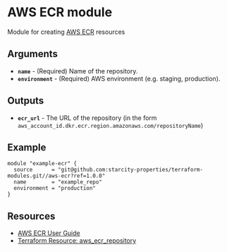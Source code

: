 # AWS ECR module

Module for creating [AWS ECR](https://aws.amazon.com/ecr/) resources

## Arguments
- **`name`** - (Required) Name of the repository.
- **`environment`** - (Required) AWS environment (e.g. staging, production).

## Outputs
- **`ecr_url`** - The URL of the repository (in the form `aws_account_id.dkr.ecr.region.amazonaws.com/repositoryName`)

## Example
```hcl-terraform
module "example-ecr" {
  source      = "git@github.com:starcity-properties/terraform-modules.git//aws-ecr?ref=1.0.0"
  name        = "example_repo"
  environment = "production"
}
```

## Resources
- [AWS ECR User Guide](https://docs.aws.amazon.com/AmazonECR/latest/userguide/what-is-ecr.html)
- [Terraform Resource: aws_ecr_repository](https://www.terraform.io/docs/providers/aws/r/ecr_repository.html)